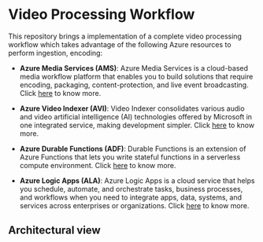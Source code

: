 # Video Processing Workflow

This repository brings a implementation of a complete video processing workflow which takes advantage of the following Azure resources to perform ingestion, encoding:

* **Azure Media Services (AMS)**: Azure Media Services is a cloud-based media workflow platform that enables you to build solutions that require encoding, packaging, content-protection, and live event broadcasting. Click [here](https://docs.microsoft.com/en-us/azure/media-services/) to know more.

* **Azure Video Indexer (AVI)**: Video Indexer consolidates various audio and video artificial intelligence (AI) technologies offered by Microsoft in one integrated service, making development simpler. Click [here](https://docs.microsoft.com/en-us/azure/media-services/video-indexer/video-indexer-use-apis) to know more. 

* **Azure Durable Functions (ADF)**: Durable Functions is an extension of Azure Functions that lets you write stateful functions in a serverless compute environment. Click [here](https://docs.microsoft.com/en-us/azure/azure-functions/durable/durable-functions-overview) to know more.

* **Azure Logic Apps (ALA)**: Azure Logic Apps is a cloud service that helps you schedule, automate, and orchestrate tasks, business processes, and workflows when you need to integrate apps, data, systems, and services across enterprises or organizations. Click [here](https://docs.microsoft.com/en-us/azure/logic-apps/logic-apps-overview) to know more.

## Architectural view

